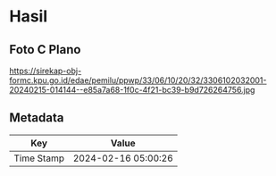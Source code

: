 # Hasil

## Foto C Plano

https://sirekap-obj-formc.kpu.go.id/edae/pemilu/ppwp/33/06/10/20/32/3306102032001-20240215-014144--e85a7a68-1f0c-4f21-bc39-b9d726264756.jpg


## Metadata

| Key        | Value               |
| ---------- | ------------------- |
| Time Stamp | 2024-02-16 05:00:26 |



